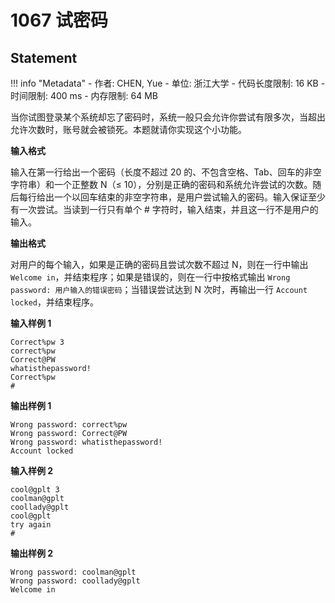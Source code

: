 
# 1067 试密码

## Statement

!!! info "Metadata"
    - 作者: CHEN, Yue
    - 单位: 浙江大学
    - 代码长度限制: 16 KB
    - 时间限制: 400 ms
    - 内存限制: 64 MB

当你试图登录某个系统却忘了密码时，系统一般只会允许你尝试有限多次，当超出允许次数时，账号就会被锁死。本题就请你实现这个小功能。

**输入格式**

输入在第一行给出一个密码（长度不超过 20 的、不包含空格、Tab、回车的非空字符串）和一个正整数 N（$\le$ 10），分别是正确的密码和系统允许尝试的次数。随后每行给出一个以回车结束的非空字符串，是用户尝试输入的密码。输入保证至少有一次尝试。当读到一行只有单个 # 字符时，输入结束，并且这一行不是用户的输入。

**输出格式**

对用户的每个输入，如果是正确的密码且尝试次数不超过 N，则在一行中输出 `Welcome in`，并结束程序；如果是错误的，则在一行中按格式输出 `Wrong password: 用户输入的错误密码`；当错误尝试达到 N 次时，再输出一行 `Account locked`，并结束程序。

**输入样例 1**
```plaintext
Correct%pw 3
correct%pw
Correct@PW
whatisthepassword!
Correct%pw
#
```

**输出样例 1**
```plaintext
Wrong password: correct%pw
Wrong password: Correct@PW
Wrong password: whatisthepassword!
Account locked
```

**输入样例 2**
```plaintext
cool@gplt 3
coolman@gplt
coollady@gplt
cool@gplt
try again
#
```

**输出样例 2**
```plaintext
Wrong password: coolman@gplt
Wrong password: coollady@gplt
Welcome in
```

